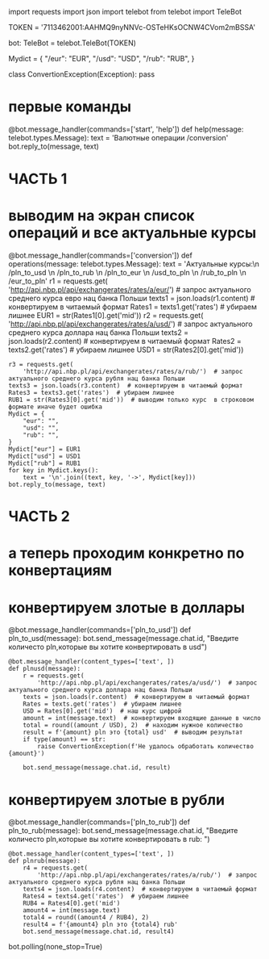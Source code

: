 import requests
import json
import telebot
from telebot import TeleBot

TOKEN = '7113462001:AAHMQ9nyNNVc-OSTeHKsOCNW4CVom2mBSSA'

bot: TeleBot = telebot.TeleBot(TOKEN)

Mydict = {
    "/eur": "EUR",
    "/usd": "USD",
    "/rub": "RUB",
}


class ConvertionException(Exception):
    pass


# первые команды
@bot.message_handler(commands=['start', 'help'])
def help(message: telebot.types.Message):
    text = 'Валютные операции /conversion'
    bot.reply_to(message, text)


# ЧАСТЬ 1

#  выводим на экран список операций и все актуальные  курсы
@bot.message_handler(commands=['conversion'])
def operations(message: telebot.types.Message):
    text = 'Актуальные курсы:\n  /pln_to_usd \n  /pln_to_rub \n  /pln_to_eur \n  /usd_to_pln \n  /rub_to_pln \n  /eur_to_pln'
    r1 = requests.get(
        'http://api.nbp.pl/api/exchangerates/rates/a/eur/')  # запрос актуального среднего курса евро нац банка Польши
    texts1 = json.loads(r1.content)  # конвертируем в читаемый формат
    Rates1 = texts1.get('rates')  # убираем лишнее
    EUR1 = str(Rates1[0].get('mid'))
    r2 = requests.get(
        'http://api.nbp.pl/api/exchangerates/rates/a/usd/')  # запрос актуального среднего курса доллара нац банка Польши
    texts2 = json.loads(r2.content)  # конвертируем в читаемый формат
    Rates2 = texts2.get('rates')  # убираем лишнее
    USD1 = str(Rates2[0].get('mid'))

    r3 = requests.get(
        'http://api.nbp.pl/api/exchangerates/rates/a/rub/')  # запрос актуального среднего курса рубля нац банка Польши
    texts3 = json.loads(r3.content)  # конвертируем в читаемый формат
    Rates3 = texts3.get('rates')  # убираем лишнее
    RUB1 = str(Rates3[0].get('mid'))  # выводим только курс  в строковом формате иначе будет ошибка
    Mydict = {
        "eur": "",
        "usd": "",
        "rub": "",
    }
    Mydict["eur"] = EUR1
    Mydict["usd"] = USD1
    Mydict["rub"] = RUB1
    for key in Mydict.keys():
        text = '\n'.join((text, key, '->', Mydict[key]))
    bot.reply_to(message, text)


# ЧАСТЬ 2

# а теперь проходим конкретно по конвертациям

# конвертируем злотые в доллары
@bot.message_handler(commands=['pln_to_usd'])
def pln_to_usd(message):
    bot.send_message(message.chat.id, "Введите количесто pln,которые вы хотите конвертировать в usd")

    @bot.message_handler(content_types=['text', ])
    def plnusd(message):
        r = requests.get(
            'http://api.nbp.pl/api/exchangerates/rates/a/usd/')  # запрос актуального среднего курса доллара нац банка Польши
        texts = json.loads(r.content)  # конвертируем в читаемый формат
        Rates = texts.get('rates')  # убираем лишнее
        USD = Rates[0].get('mid')  # наш курс цифрой
        amount = int(message.text)  # конвертируем входящие данные в число
        total = round((amount / USD), 2)  # находим нужное количество
        result = f'{amount} pln это {total} usd'  # выводим результат
        if type(amount) == str:
            raise ConvertionException(f'Не удалось обработать количество {amount}')

        bot.send_message(message.chat.id, result)


# конвертируем злотые в рубли
@bot.message_handler(commands=['pln_to_rub'])
def pln_to_rub(message):
    bot.send_message(message.chat.id, "Введите количесто pln,которые вы хотите конвертировать в rub: ")

    @bot.message_handler(content_types=['text', ])
    def plnrub(message):
        r4 = requests.get(
            'http://api.nbp.pl/api/exchangerates/rates/a/rub/')  # запрос актуального среднего курса рубля нац банка Польши
        texts4 = json.loads(r4.content)  # конвертируем в читаемый формат
        Rates4 = texts4.get('rates')  # убираем лишнее
        RUB4 = Rates4[0].get('mid')
        amount4 = int(message.text)
        total4 = round((amount4 / RUB4), 2)
        result4 = f'{amount4} pln это {total4} rub'
        bot.send_message(message.chat.id, result4)


bot.polling(none_stop=True)
